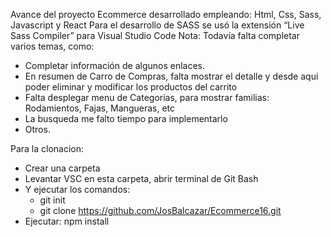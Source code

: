 Avance del proyecto Ecommerce desarrollado empleando: Html, Css, Sass, Javascript y React
Para el desarrollo de SASS se usó la extensión “Live Sass Compiler” para Visual Studio Code
Nota: Todavía falta completar varios temas, como:
- Completar información de algunos enlaces.
- En resumen de Carro de Compras, falta mostrar el detalle y desde aqui poder eliminar y modificar los productos del carrito
- Falta desplegar menu de Categorias, para mostrar familias: Rodamientos, Fajas, Mangueras, etc
- La busqueda me falto tiempo para implementarlo
- Otros.

Para la clonacion:
- Crear una carpeta
- Levantar VSC en esta carpeta, abrir terminal de Git Bash
- Y ejecutar los comandos:
    - git init
    - git clone https://github.com/JosBalcazar/Ecommerce16.git
- Ejecutar: npm install	
